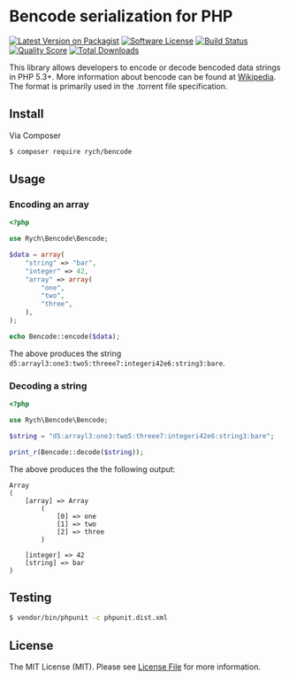 # Bencode serialization for PHP

[![Latest Version on Packagist][ico-version]][link-packagist]
[![Software License][ico-license]](LICENSE.md)
[![Build Status][ico-travis]][link-travis]
[![Quality Score][ico-code-quality]][link-code-quality]
[![Total Downloads][ico-downloads]][link-downloads]

This library allows developers to encode or decode bencoded data strings in
PHP 5.3+. More information about bencode can be found at [Wikipedia](http://en.wikipedia.org/wiki/Bencode).
The format is primarily used in the .torrent file specification.


## Install

Via Composer

``` bash
$ composer require rych/bencode
```


## Usage

### Encoding an array

```php
<?php

use Rych\Bencode\Bencode;

$data = array(
    "string" => "bar",
    "integer" => 42,
    "array" => array(
        "one",
        "two",
        "three",
    ),
);

echo Bencode::encode($data);
```

The above produces the string `d5:arrayl3:one3:two5:threee7:integeri42e6:string3:bare`.

### Decoding a string

```php
<?php

use Rych\Bencode\Bencode;

$string = "d5:arrayl3:one3:two5:threee7:integeri42e6:string3:bare";

print_r(Bencode::decode($string));
```

The above produces the the following output:
```
Array
(
    [array] => Array
        (
            [0] => one
            [1] => two
            [2] => three
        )

    [integer] => 42
    [string] => bar
)
```


## Testing

``` bash
$ vendor/bin/phpunit -c phpunit.dist.xml
```


## License

The MIT License (MIT). Please see [License File](LICENSE.md) for more information.


[ico-version]: https://img.shields.io/packagist/v/rych/bencode.svg?style=flat-square
[ico-license]: https://img.shields.io/badge/license-MIT-brightgreen.svg?style=flat-square
[ico-travis]: https://img.shields.io/travis/rchouinard/bencode.svg?style=flat-square
[ico-coveralls]: https://img.shields.io/coveralls/rchouinard/bencode.svg?style=flat-square
[ico-code-quality]: https://img.shields.io/sensiolabs/i/c444c99a-2870-459b-9268-13c96166e8f7.svg?style=flat-square
[ico-downloads]: https://img.shields.io/packagist/dt/rych/bencode.svg?style=flat-square

[link-packagist]: https://packagist.org/packages/rych/bencode
[link-travis]: https://travis-ci.org/rchouinard/bencode
[link-coveralls]: https://coveralls.io/r/rchouinard/bencode
[link-code-quality]: https://insight.sensiolabs.com/projects/c444c99a-2870-459b-9268-13c96166e8f7
[link-downloads]: https://packagist.org/packages/rych/bencode
[link-author]: https://github.com/rchouinard
[link-contributors]: https://github.com/rchouinard/bencode/graphs/contributors

